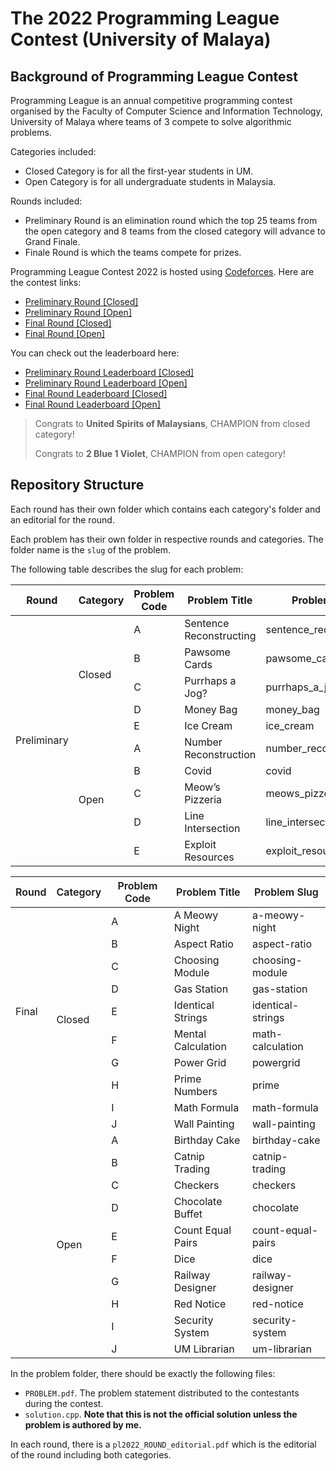 # The 2022 Programming League Contest (University of Malaya)

## Background of Programming League Contest

Programming League is an annual competitive programming contest organised by the Faculty of Computer Science and Information Technology, University of Malaya where teams of 3 compete to solve algorithmic problems. 

Categories included:

- Closed Category is for all the first-year students in UM.
- Open Category is for all undergraduate students in Malaysia.

Rounds included:

- Preliminary Round is an elimination round which the top 25 teams from the open category and 8 teams from the closed category will advance to Grand Finale. 
- Finale Round is which the teams compete for prizes.

Programming League Contest 2022 is hosted using [Codeforces](https://codeforces.com/). Here are the contest links:

- [Preliminary Round [Closed]](https://t.ly/Ifa2) 
- [Preliminary Round [Open]](https://t.ly/ftMf)
- [Final Round [Closed]](https://codeforces.com/contestInvitation/091d51931c4983339179a0984cd39efe4f7debd8) 
- [Final Round [Open]](https://codeforces.com/contestInvitation/9d8dbdf3f4d72da5a379203ca67a6ef5a130aa99)

You can check out the leaderboard here:

- <a href="https://codeforces.com/spectator/ranklist/9cd46284fc158604d5bc326b86e04dc5" target="_blank">Preliminary Round Leaderboard [Closed]</a>
- <a href="https://codeforces.com/spectator/ranklist/d687fe4a28a7a1529ac15ac331fe5c9f" target="_blank">Preliminary Round Leaderboard [Open]</a>
- <a href="https://codeforces.com/spectator/ranklist/afe951732d851c42fff038300cc5a392" target="_blank">Final Round Leaderboard [Closed]</a>
- <a href="https://codeforces.com/spectator/ranklist/fe3a721e42cd648a8a464d5816eb3c2c" target="_blank">Final Round Leaderboard [Open]</a>

>Congrats to **United Spirits of Malaysians**, CHAMPION from closed category!
>
>Congrats to **2 Blue 1 Violet**, CHAMPION from open category!

## Repository Structure

Each round has their own folder which contains each category's folder and an editorial for the round.

Each problem has their own folder in respective rounds and categories. The folder name is the `slug` of the problem. 

The following table describes the slug for each problem:

<table class="tg">
<thead>
  <tr>
    <th class="tg-aktf">Round</th>
    <th class="tg-aktf">Category</th>
    <th class="tg-aktf">Problem Code</th>
    <th class="tg-aktf">Problem Title</th>
    <th class="tg-aktf">Problem Slug</th>
  </tr>
</thead>
<tbody>
  <tr>
    <td class="tg-gaoc" rowspan="10">Preliminary</td>
    <td class="tg-gaoc" rowspan="5">Closed</td>
    <td class="tg-gaoc">A</td>
    <td class="tg-gaoc">Sentence Reconstructing</td>
    <td class="tg-gaoc">sentence_reconstructing</td>
  </tr>
  <tr>
    <td class="tg-gaoc">B</td>
    <td class="tg-gaoc">Pawsome Cards</td>
    <td class="tg-gaoc">pawsome_cards</td>
  </tr>
  <tr>
    <td class="tg-gaoc">C</td>
    <td class="tg-gaoc">Purrhaps a Jog?</td>
    <td class="tg-gaoc">purrhaps_a_jog</td>
  </tr>
  <tr>
    <td class="tg-gaoc">D</td>
    <td class="tg-gaoc">Money Bag</td>
    <td class="tg-gaoc">money_bag</td>
  </tr>
  <tr>
    <td class="tg-gaoc">E</td>
    <td class="tg-gaoc">Ice Cream</td>
    <td class="tg-gaoc">ice_cream</td>
  </tr>
  <tr>
    <td class="tg-gaoc" rowspan="5">Open</td>
    <td class="tg-gaoc">A</td>
    <td class="tg-gaoc">Number Reconstruction</td>
    <td class="tg-gaoc">number_reconstruction</td>
  </tr>
  <tr>
    <td class="tg-gaoc">B</td>
    <td class="tg-gaoc">Covid</td>
    <td class="tg-gaoc">covid</td>
  </tr>
  <tr>
    <td class="tg-gaoc">C</td>
    <td class="tg-gaoc">Meow’s Pizzeria</td>
    <td class="tg-gaoc">meows_pizzeria</td>
  </tr>
  <tr>
    <td class="tg-gaoc">D</td>
    <td class="tg-gaoc">Line Intersection</td>
    <td class="tg-gaoc">line_intersection</td>
  </tr>
  <tr>
    <td class="tg-gaoc">E</td>
    <td class="tg-gaoc">Exploit Resources</td>
    <td class="tg-gaoc">exploit_resources</td>
  </tr>
  

</tbody>
</table>

<table class="tg">
<thead>
  <tr>
    <th class="tg-0pky"><span style="font-weight:600;background-color:unset">Round</span></th>
    <th class="tg-0pky"><span style="font-weight:600;background-color:unset">Category</span></th>
    <th class="tg-0pky"><span style="font-weight:600;background-color:unset">Problem Code</span></th>
    <th class="tg-0pky"><span style="font-weight:600;background-color:unset">Problem Title</span></th>
    <th class="tg-0pky"><span style="font-weight:600;background-color:unset">Problem Slug</span></th>
  </tr>
</thead>
<tbody>
  <tr>
    <td class="tg-0pky" rowspan="9">Final</td>
    <td class="tg-0pky" rowspan="10"><span style="background-color:unset">Closed</span></td>
    <td class="tg-0pky"><span style="background-color:unset">A</span></td>
    <td class="tg-0pky"><span style="background-color:unset">A Meowy Night</span></td>
    <td class="tg-0pky"><span style="background-color:unset">a-meowy-night</span></td>
  </tr>
  <tr>
    <td class="tg-0pky"><span style="background-color:unset">B</span></td>
    <td class="tg-0pky"><span style="background-color:unset">Aspect Ratio</span></td>
    <td class="tg-0pky"><span style="background-color:unset">aspect-ratio</span></td>
  </tr>
  <tr>
    <td class="tg-0pky"><span style="background-color:unset">C</span></td>
    <td class="tg-0pky"><span style="background-color:unset">Choosing Module</span></td>
    <td class="tg-0pky"><span style="background-color:unset">choosing-module</span></td>
  </tr>
  <tr>
    <td class="tg-0pky"><span style="background-color:unset">D</span></td>
    <td class="tg-0pky"><span style="background-color:unset">Gas Station</span></td>
    <td class="tg-0pky"><span style="background-color:unset">gas-station</span></td>
  </tr>
  <tr>
    <td class="tg-0lax">E</td>
    <td class="tg-0lax">Identical Strings</td>
    <td class="tg-0lax">identical-strings</td>
  </tr>
  <tr>
    <td class="tg-0pky"><span style="background-color:unset">F</span></td>
    <td class="tg-0pky"><span style="background-color:unset">Mental Calculation</span></td>
    <td class="tg-0pky"><span style="background-color:unset">math-calculation</span></td>
  </tr>
  <tr>
    <td class="tg-0lax">G</td>
    <td class="tg-0lax">Power Grid</td>
    <td class="tg-0lax">powergrid</td>
  </tr>
  <tr>
    <td class="tg-0lax">H</td>
    <td class="tg-0lax">Prime Numbers</td>
    <td class="tg-0lax">prime</td>
  </tr>
  <tr>
    <td class="tg-0lax">I</td>
    <td class="tg-0lax">Math Formula</td>
    <td class="tg-0lax">math-formula</td>
  </tr>
  <tr>
    <td class="tg-0lax"></td>
    <td class="tg-0lax">J</td>
    <td class="tg-0lax">Wall Painting</td>
    <td class="tg-0lax">wall-painting</td>
  </tr>
  <tr>
    <td class="tg-0pky"></td>
    <td class="tg-0pky" rowspan="10">Open</td>
    <td class="tg-0pky"><span style="background-color:unset">A</span></td>
    <td class="tg-0pky"><span style="background-color:unset">Birthday Cake</span></td>
    <td class="tg-0pky"><span style="background-color:unset">birthday-cake</span></td>
  </tr>
  <tr>
    <td class="tg-0pky"></td>
    <td class="tg-0pky"><span style="background-color:unset">B</span></td>
    <td class="tg-0pky"><span style="background-color:unset">Catnip Trading</span></td>
    <td class="tg-0pky"><span style="background-color:unset">catnip-trading</span></td>
  </tr>
  <tr>
    <td class="tg-0pky"></td>
    <td class="tg-0pky"><span style="background-color:unset">C</span></td>
    <td class="tg-0pky"><span style="background-color:unset">Checkers</span></td>
    <td class="tg-0pky"><span style="background-color:unset">checkers</span></td>
  </tr>
  <tr>
    <td class="tg-0pky"></td>
    <td class="tg-0pky"><span style="background-color:unset">D</span></td>
    <td class="tg-0pky"><span style="background-color:unset">Chocolate Buffet</span></td>
    <td class="tg-0pky"><span style="background-color:unset">chocolate</span></td>
  </tr>
  <tr>
    <td class="tg-0pky"></td>
    <td class="tg-0pky">E</td>
    <td class="tg-0pky">Count Equal Pairs</td>
    <td class="tg-0pky">count-equal-pairs</td>
  </tr>
  <tr>
    <td class="tg-0lax"></td>
    <td class="tg-0lax"><span style="background-color:unset">F</span></td>
    <td class="tg-0lax"><span style="background-color:unset">Dice</span></td>
    <td class="tg-0lax"><span style="background-color:unset">dice</span></td>
  </tr>
  <tr>
    <td class="tg-0lax"></td>
    <td class="tg-0lax">G</td>
    <td class="tg-0lax">Railway Designer</td>
    <td class="tg-0lax">railway-designer</td>
  </tr>
  <tr>
    <td class="tg-0lax"></td>
    <td class="tg-0lax">H</td>
    <td class="tg-0lax">Red Notice</td>
    <td class="tg-0lax">red-notice</td>
  </tr>
  <tr>
    <td class="tg-0lax"></td>
    <td class="tg-0lax">I</td>
    <td class="tg-0lax">Security System</td>
    <td class="tg-0lax">security-system</td>
  </tr>
  <tr>
    <td class="tg-0lax"></td>
    <td class="tg-0lax">J</td>
    <td class="tg-0lax">UM Librarian</td>
    <td class="tg-0lax">um-librarian</td>
  </tr>
</tbody>
</table>

In the problem folder, there should be exactly the following files:
- `PROBLEM.pdf`. The problem statement distributed to the contestants during the contest.
- `solution.cpp`. **Note that this is not the official solution unless the problem is authored by me.** 

In each round, there is a `pl2022_ROUND_editorial.pdf` which is the editorial of the round including both categories. 
